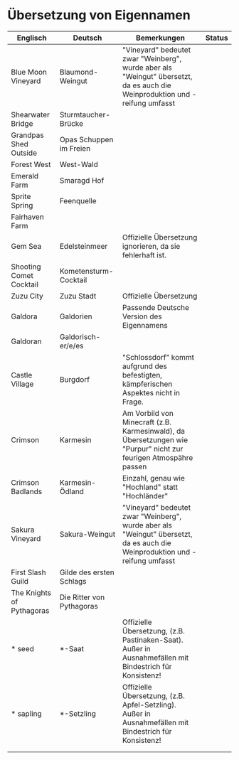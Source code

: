 # Übersetzung von Eigennamen

| Englisch                  | Deutsch                   | Bemerkungen                                                                                                                 | Status |
|---------------------------|---------------------------|-----------------------------------------------------------------------------------------------------------------------------|--------|
| Blue Moon Vineyard        | Blaumond-Weingut          | "Vineyard" bedeutet zwar "Weinberg", wurde aber als "Weingut" übersetzt, da es auch die Weinproduktion und -reifung umfasst |        |
| Shearwater Bridge         | Sturmtaucher-Brücke       |                                                                                                                             |        |
| Grandpas Shed Outside     | Opas Schuppen im Freien   |                                                                                                                             |        |
| Forest West               | West-Wald                 |                                                                                                                             |        |
| Emerald Farm              | Smaragd Hof               |                                                                                                                             |        |
| Sprite Spring             | Feenquelle                |                                                                                                                             |        |
| Fairhaven Farm            |                           |                                                                                                                             |        |
| Gem Sea                   | Edelsteinmeer             | Offizielle Übersetzung ignorieren, da sie fehlerhaft ist.                                                                   |        |
| Shooting Comet Cocktail   | Kometensturm-Cocktail     |                                                                                                                             |        |
| Zuzu City                 | Zuzu Stadt                | Offizielle Übersetzung                                                                                                      |        |
| Galdora                   | Galdorien                 | Passende Deutsche Version des Eigennamens                                                                                   |        |
| Galdoran                  | Galdorisch-er/e/es        |                                                                                                                             |        |
| Castle Village            | Burgdorf                  | "Schlossdorf" kommt aufgrund des befestigten, kämpferischen Aspektes nicht in Frage.                                        |        |
| Crimson                   | Karmesin                  | Am Vorbild von Minecraft (z.B. Karmesinwald), da Übersetzungen wie "Purpur" nicht zur feurigen Atmospähre passen            |        |
| Crimson Badlands          | Karmesin-Ödland           | Einzahl, genau wie "Hochland" statt "Hochländer"                                                                            |        |
| Sakura Vineyard           | Sakura-Weingut            | "Vineyard" bedeutet zwar "Weinberg", wurde aber als "Weingut" übersetzt, da es auch die Weinproduktion und -reifung umfasst |        |
| First Slash Guild         | Gilde des ersten Schlags  |                                                                                                                             |        |
| The Knights of Pythagoras | Die Ritter von Pythagoras |                                                                                                                             |        |
| * seed                    | *-Saat                    | Offizielle Übersetzung, (z.B. Pastinaken-Saat). Außer in Ausnahmefällen mit Bindestrich für Konsistenz!                     |        |
| * sapling                 | *-Setzling                | Offizielle Übersetzung, (z.B. Apfel-Setzling). Außer in Ausnahmefällen mit Bindestrich für Konsistenz!                      |        |
|                           |                           |                                                                                                                             |        |
|                           |                           |                                                                                                                             |        |